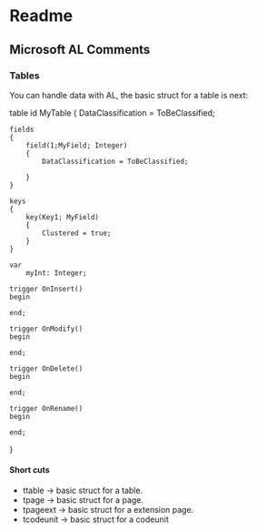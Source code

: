 # Readme

## Microsoft AL Comments

### Tables
You can handle data with AL, the basic struct for a table is next:

table id MyTable {
    DataClassification = ToBeClassified;
    
    fields
    {
        field(1;MyField; Integer)
        {
            DataClassification = ToBeClassified;
            
        }
    }
    
    keys
    {
        key(Key1; MyField)
        {
            Clustered = true;
        }
    }
    
    var
        myInt: Integer;
    
    trigger OnInsert()
    begin
        
    end;
    
    trigger OnModify()
    begin
        
    end;
    
    trigger OnDelete()
    begin
        
    end;
    
    trigger OnRename()
    begin
        
    end;
    
}



#### Short cuts
* ttable -> basic struct for a table.
* tpage -> basic struct for a page.
* tpageext -> basic struct for a extension page.
* tcodeunit -> basic struct for a codeunit